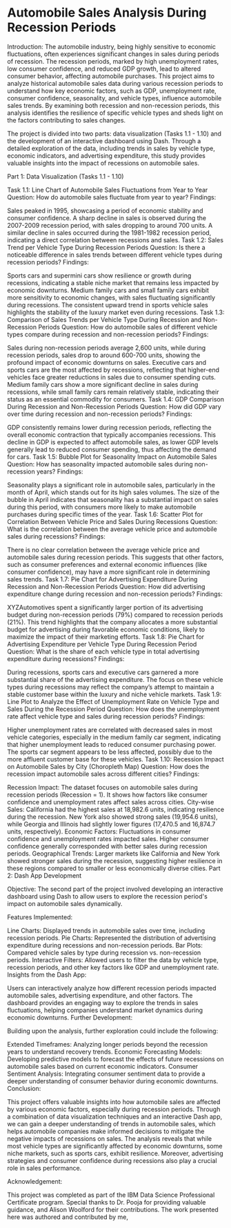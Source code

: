 #  Automobile Sales Analysis During Recession Periods

Introduction: The automobile industry, being highly sensitive to economic fluctuations, often experiences significant changes in sales during periods of recession. The recession periods, marked by high unemployment rates, low consumer confidence, and reduced GDP growth, lead to altered consumer behavior, affecting automobile purchases. This project aims to analyze historical automobile sales data during various recession periods to understand how key economic factors, such as GDP, unemployment rate, consumer confidence, seasonality, and vehicle types, influence automobile sales trends. By examining both recession and non-recession periods, this analysis identifies the resilience of specific vehicle types and sheds light on the factors contributing to sales changes.

The project is divided into two parts: data visualization (Tasks 1.1 - 1.10) and the development of an interactive dashboard using Dash. Through a detailed exploration of the data, including trends in sales by vehicle type, economic indicators, and advertising expenditure, this study provides valuable insights into the impact of recessions on automobile sales.

Part 1: Data Visualization (Tasks 1.1 - 1.10)

Task 1.1: Line Chart of Automobile Sales Fluctuations from Year to Year
Question: How do automobile sales fluctuate from year to year?
Findings:

Sales peaked in 1995, showcasing a period of economic stability and consumer confidence.
A sharp decline in sales is observed during the 2007-2009 recession period, with sales dropping to around 700 units.
A similar decline in sales occurred during the 1981-1982 recession period, indicating a direct correlation between recessions and sales.
Task 1.2: Sales Trend per Vehicle Type During Recession Periods
Question: Is there a noticeable difference in sales trends between different vehicle types during recession periods?
Findings:

Sports cars and supermini cars show resilience or growth during recessions, indicating a stable niche market that remains less impacted by economic downturns.
Medium family cars and small family cars exhibit more sensitivity to economic changes, with sales fluctuating significantly during recessions.
The consistent upward trend in sports vehicle sales highlights the stability of the luxury market even during recessions.
Task 1.3: Comparison of Sales Trends per Vehicle Type During Recession and Non-Recession Periods
Question: How do automobile sales of different vehicle types compare during recession and non-recession periods?
Findings:

Sales during non-recession periods average 2,600 units, while during recession periods, sales drop to around 600-700 units, showing the profound impact of economic downturns on sales.
Executive cars and sports cars are the most affected by recessions, reflecting that higher-end vehicles face greater reductions in sales due to consumer spending cuts.
Medium family cars show a more significant decline in sales during recessions, while small family cars remain relatively stable, indicating their status as an essential commodity for consumers.
Task 1.4: GDP Comparison During Recession and Non-Recession Periods
Question: How did GDP vary over time during recession and non-recession periods?
Findings:

GDP consistently remains lower during recession periods, reflecting the overall economic contraction that typically accompanies recessions.
This decline in GDP is expected to affect automobile sales, as lower GDP levels generally lead to reduced consumer spending, thus affecting the demand for cars.
Task 1.5: Bubble Plot for Seasonality Impact on Automobile Sales
Question: How has seasonality impacted automobile sales during non-recession years?
Findings:

Seasonality plays a significant role in automobile sales, particularly in the month of April, which stands out for its high sales volumes.
The size of the bubble in April indicates that seasonality has a substantial impact on sales during this period, with consumers more likely to make automobile purchases during specific times of the year.
Task 1.6: Scatter Plot for Correlation Between Vehicle Price and Sales During Recessions
Question: What is the correlation between the average vehicle price and automobile sales during recessions?
Findings:

There is no clear correlation between the average vehicle price and automobile sales during recession periods. This suggests that other factors, such as consumer preferences and external economic influences (like consumer confidence), may have a more significant role in determining sales trends.
Task 1.7: Pie Chart for Advertising Expenditure During Recession and Non-Recession Periods
Question: How did advertising expenditure change during recession and non-recession periods?
Findings:

XYZAutomotives spent a significantly larger portion of its advertising budget during non-recession periods (79%) compared to recession periods (21%).
This trend highlights that the company allocates a more substantial budget for advertising during favorable economic conditions, likely to maximize the impact of their marketing efforts.
Task 1.8: Pie Chart for Advertising Expenditure per Vehicle Type During Recession Period
Question: What is the share of each vehicle type in total advertising expenditure during recessions?
Findings:

During recessions, sports cars and executive cars garnered a more substantial share of the advertising expenditure.
The focus on these vehicle types during recessions may reflect the company’s attempt to maintain a stable customer base within the luxury and niche vehicle markets.
Task 1.9: Line Plot to Analyze the Effect of Unemployment Rate on Vehicle Type and Sales During the Recession Period
Question: How does the unemployment rate affect vehicle type and sales during recession periods?
Findings:

Higher unemployment rates are correlated with decreased sales in most vehicle categories, especially in the medium family car segment, indicating that higher unemployment leads to reduced consumer purchasing power.
The sports car segment appears to be less affected, possibly due to the more affluent customer base for these vehicles.
Task 1.10: Recession Impact on Automobile Sales by City (Choropleth Map)
Question: How does the recession impact automobile sales across different cities?
Findings:

Recession Impact: The dataset focuses on automobile sales during recession periods (Recession = 1). It shows how factors like consumer confidence and unemployment rates affect sales across cities.
City-wise Sales:
California had the highest sales at 18,982.6 units, indicating resilience during the recession.
New York also showed strong sales (19,954.6 units), while Georgia and Illinois had slightly lower figures (17,470.5 and 16,874.7 units, respectively).
Economic Factors: Fluctuations in consumer confidence and unemployment rates impacted sales. Higher consumer confidence generally corresponded with better sales during recession periods.
Geographical Trends: Larger markets like California and New York showed stronger sales during the recession, suggesting higher resilience in these regions compared to smaller or less economically diverse cities.
Part 2: Dash App Development

Objective:
The second part of the project involved developing an interactive dashboard using Dash to allow users to explore the recession period's impact on automobile sales dynamically.

Features Implemented:

Line Charts: Displayed trends in automobile sales over time, including recession periods.
Pie Charts: Represented the distribution of advertising expenditure during recessions and non-recession periods.
Bar Plots: Compared vehicle sales by type during recession vs. non-recession periods.
Interactive Filters: Allowed users to filter the data by vehicle type, recession periods, and other key factors like GDP and unemployment rate.
Insights from the Dash App:

Users can interactively analyze how different recession periods impacted automobile sales, advertising expenditure, and other factors.
The dashboard provides an engaging way to explore the trends in sales fluctuations, helping companies understand market dynamics during economic downturns.
Further Development:

Building upon the analysis, further exploration could include the following:

Extended Timeframes: Analyzing longer periods beyond the recession years to understand recovery trends.
Economic Forecasting Models: Developing predictive models to forecast the effects of future recessions on automobile sales based on current economic indicators.
Consumer Sentiment Analysis: Integrating consumer sentiment data to provide a deeper understanding of consumer behavior during economic downturns.
Conclusion:

This project offers valuable insights into how automobile sales are affected by various economic factors, especially during recession periods. Through a combination of data visualization techniques and an interactive Dash app, we can gain a deeper understanding of trends in automobile sales, which helps automobile companies make informed decisions to mitigate the negative impacts of recessions on sales. The analysis reveals that while most vehicle types are significantly affected by economic downturns, some niche markets, such as sports cars, exhibit resilience. Moreover, advertising strategies and consumer confidence during recessions also play a crucial role in sales performance.

Acknowledgement:

This project was completed as part of the IBM Data Science Professional Certificate program. Special thanks to Dr. Pooja for providing valuable guidance, and Alison Woolford for their contributions. The work presented here was authored and contributed by me,
